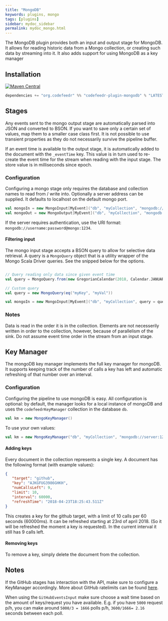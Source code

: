 ```yaml
---
title: "MongoDB"
keywords: plugins, mongo
tags: [plugins]
sidebar: mydoc_sidebar
permalink: mydoc_mongo.html
---
```


The MongoDB plugin provides both an input and output stage for MongoDB. It allows for reading historic
data from a Mongo collection, or creating such data by streaming into it. It also adds support for using MongoDB as a
key manager

## Installation
[![Maven Central](https://maven-badges.herokuapp.com/maven-central/org.codefeedr/codefeedr-core_2.12/badge.svg)](https://maven-badges.herokuapp.com/maven-central/org.codefeedr/codefeedr-core_2.12)
```scala
dependencies += "org.codefeedr" %% "codefeedr-plugin-mongodb" % "LATEST_VERSION"
```

## Stages

Any events sent to the mongo output stage are automatically parsed into JSON and converted to BSON. If you want to save
only a certain set of values, map them to a smaller case class first. It is not possible to use transient properties
as they do not necessarily survive the pipeline buffer.

If an event time is available to the output stage, it is automatically added to the document with the `_eventTime` key.
This value is in turn used to re-create the event time for the stream when reading with the input stage. The
store value is in milliseconds since epoch.

### Configuration

Configuring a mongo stage only requires the database and collection names to read from / write into.
Optionally a server address can be supplied. It defaults to localhost on the default mongo port.

```scala
val mongoIn = new MongoInput[MyEvent]("db", "myCollection", "mongodb://mongo:1234")
val mongoOut = new MongoOutput[MyEvent]("db", "myCollection", "mongodb://mongo:1234")
```

If the server requires authentication, use the URI format: `mongodb://username:password@mongo:1234`.

#### Filtering input

The mongo input stage accepts a BSON query to allow for selective data retrieval. A query is a `MongoQuery` object
that is a utility wrapper of the Mongo Scala Driver queries. See the snipped below for the options.

```scala

// Query reading only data since given event time
val query = MongoQuery.from(new GregorianCalendar(2018, Calendar.JANUARY, 1).getTime)

// Custom query
val query = new MongoQuery(eq("myKey", "myVal"))

val mongoIn = new MongoInput[MyEvent]("db", "myCollection", query = query)
```

### Notes

Data is read in the order it is in the collection. Elements are not necesserily written in order to the collection,
however, because of parallelism of the sink. Do not assume event time order in the stream from an input stage.

## Key Manager

The mongoDB key manager implements the full key manager for mongoDB. It supports keeping track of the number of calls a key has left and automatic refreshing of that number over an interval.

### Configuration

Configuring the pipeline to use mongoDB is easy. All configuration is optional: by default, the manager looks for a local instance of mongoDB and uses the `codefeedrKeyManager` collection in the database `db`.

```scala
val km = new MongoKeyManager()
```

To use your own values:

```scala
val km = new MongoKeyManager("db", "myCollection", "mongodb://server:12345")
```

#### Adding keys

Every document in the collection represents a single key. A document has the following format (with example values):

```json
{
   "target": "github",
   "key": "AJKGFUG3986GHKH",
   "numCallsLeft": 9,
   "limit": 10,
   "interval": 60000,
   "refreshTime": "2018-04-23T18:25:43.511Z"
}
```

This creates a key for the github target, with a limit of 10 calls per 60 seconds (60000ms). It can be refreshed starting at 23rd of april 2018. (So it will be refreshed the moment a key is requested). In the current interval it still has 9 calls left.

#### Removing keys

To remove a key, simply delete the document from the collection.


## Notes
If the GitHub stages has interaction with the API, make sure to configure a KeyManager accordingly. More about GitHub ratelimits can be found [here](https://developer.github.com/v3/?#rate-limiting).

When using the `GitHubEventsInput` make sure choose a wait time based on the amount of keys/request you have available. E.g. if you have `5000` request p/h, you can make around `5000/3 = 1666` polls p/h, `3600/1666= 2.16` seconds between each poll.
